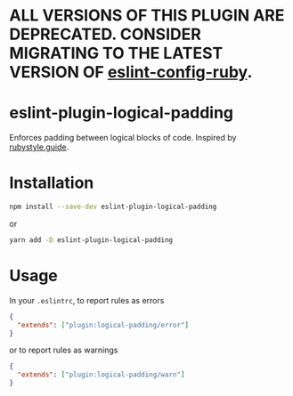 # ALL VERSIONS OF THIS PLUGIN ARE DEPRECATED. CONSIDER MIGRATING TO THE LATEST VERSION OF [eslint-config-ruby](https://www.npmjs.com/package/eslint-config-ruby).

# eslint-plugin-logical-padding

Enforces padding between logical blocks of code. Inspired by [rubystyle.guide](https://rubystyle.guide/#empty-lines-between-methods).

# Installation

```bash
npm install --save-dev eslint-plugin-logical-padding
```

or 

```bash
yarn add -D eslint-plugin-logical-padding
```

# Usage

In your `.eslintrc`, to report rules as errors

```json
{
  "extends": ["plugin:logical-padding/error"]
}
```

or to report rules as warnings

```json
{
  "extends": ["plugin:logical-padding/warn"]
}
```